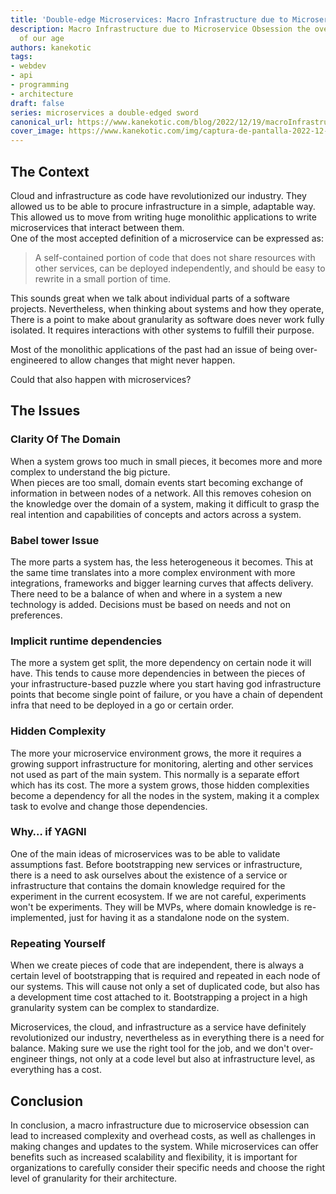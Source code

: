```yaml
---
title: 'Double-edge Microservices: Macro Infrastructure due to Microservice Obsession'
description: Macro Infrastructure due to Microservice Obsession the over-engineering
  of our age
authors: kanekotic
tags:
- webdev
- api
- programming
- architecture
draft: false
series: microservices a double-edged sword
canonical_url: https://www.kanekotic.com/blog/2022/12/19/macroInfrastructure-microservice-obsesion
cover_image: https://www.kanekotic.com/img/captura-de-pantalla-2022-12-19-a-las-17-17-49.png
---
```


## The Context

Cloud and infrastructure as code have revolutionized our industry. They allowed us to be able to procure infrastructure in a simple, adaptable way.  
This allowed us to move from writing huge monolithic applications to write microservices that interact between them.  
One of the most accepted definition of a microservice can be expressed as:

> A self-contained portion of code that does not share resources with other services, can be deployed independently, and should be easy to rewrite in a small portion of time.

This sounds great when we talk about individual parts of a software projects. Nevertheless, when thinking about systems and how they operate, There is a point to make about granularity as software does never work fully isolated. It requires interactions with other systems to fulfill their purpose.

Most of the monolithic applications of the past had an issue of being over-engineered to allow changes that might never happen.

Could that also happen with microservices?

## The Issues

### Clarity Of The Domain

When a system grows too much in small pieces, it becomes more and more complex to understand the big picture.  
When pieces are too small, domain events start becoming exchange of information in between nodes of a network. All this removes cohesion on the knowledge over the domain of a system, making it difficult to grasp the real intention and capabilities of concepts and actors across a system.

### Babel tower Issue

The more parts a system has, the less heterogeneous it becomes. This at the same time translates into a more complex environment with more integrations, frameworks and bigger learning curves that affects delivery. There need to be a balance of when and where in a system a new technology is added. Decisions must be based on needs and not on preferences.

### Implicit runtime dependencies

The more a system get split, the more dependency on certain node it will have. This tends to cause more dependencies in between the pieces of your infrastructure-based puzzle where you start having god infrastructure points that become single point of failure, or you have a chain of dependent infra that need to be deployed in a go or certain order.

### Hidden Complexity

The more your microservice environment grows, the more it requires a growing support infrastructure for monitoring, alerting and other services not used as part of the main system. This normally is a separate effort which has its cost. The more a system grows, those hidden complexities become a dependency for all the nodes in the system, making it a complex task to evolve and change those dependencies.

### Why… if YAGNI

One of the main ideas of microservices was to be able to validate assumptions fast. Before bootstrapping new services or infrastructure, there is a need to ask ourselves about the existence of a service or infrastructure that contains the domain knowledge required for the experiment in the current ecosystem. If we are not careful, experiments won't be experiments. They will be MVPs, where domain knowledge is re-implemented, just for having it as a standalone node on the system.

### Repeating Yourself

When we create pieces of code that are independent, there is always a certain level of bootstrapping that is required and repeated in each node of our systems. This will cause not only a set of duplicated code, but also has a development time cost attached to it. Bootstrapping a project in a high granularity system can be complex to standardize.

Microservices, the cloud, and infrastructure as a service have definitely revolutionized our industry, nevertheless as in everything there is a need for balance. Making sure we use the right tool for the job, and we don't over-engineer things, not only at a code level but also at infrastructure level, as everything has a cost.

## Conclusion

In conclusion, a macro infrastructure due to microservice obsession can lead to increased complexity and overhead costs, as well as challenges in making changes and updates to the system. While microservices can offer benefits such as increased scalability and flexibility, it is important for organizations to carefully consider their specific needs and choose the right level of granularity for their architecture.